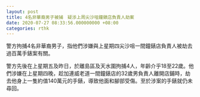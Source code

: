 ```yaml
---
layout: post
title: 4名非華裔男子被捕　疑涉上周尖沙咀鐘錶店負責人劫案
date: 2020-07-27 08:33:56.000000000 +08:00
categories: rthk
---
```


警方拘捕4名非華裔男子，指他們涉嫌與上星期四尖沙咀一間鐘錶店負責人被劫去過百萬手錶案有關。

警方先後在上星期五及昨日，於離島區及天水圍拘捕4人，年齡介乎18至22歲。他們涉嫌在上星期四晚，趁加連威老道一間鐘錶店的32歲男負責人離開店鋪時，劫去他身上一隻約值140萬元的手錶，導致他面和腳部受傷。至於涉案的手錶就仍未尋回。
